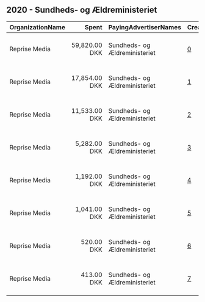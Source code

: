 ## 2020 - Sundheds- og Ældreministeriet 
|OrganizationName|Spent|PayingAdvertiserNames|CreativeUrls|Impressions|Genders|AgeBrackets|CountryCodes|BillingAddresses|CandidateBallotInformation|
|:---|---:|:---|:---|---:|:---|:---|:---|:---|:---|
|Reprise Media|59,820.00 DKK|Sundheds- og Ældreministeriet|[0](https://www.snap.com/political-ads/asset/5218e6cae5abce2e5c6dfa15912780ae00d546ba3a6b8becc73fc00c9dab9d0f?mediaType=jpg)|5,125,781||16-24|denmark|"Skt. Petri Passage 52 ,København K,1165,DK"||
|Reprise Media|17,854.00 DKK|Sundheds- og Ældreministeriet|[1](https://www.snap.com/political-ads/asset/5218e6cae5abce2e5c6dfa15912780ae00d546ba3a6b8becc73fc00c9dab9d0f?mediaType=jpg)|1,246,260||16-24|denmark|"Skt. Petri Passage 52 ,København K,1165,DK"||
|Reprise Media|11,533.00 DKK|Sundheds- og Ældreministeriet|[2](https://www.snap.com/political-ads/asset/072c3b7faba0f3043af4039731e344f653eb8b786ea87b722d8ea8f9f7be4a61?mediaType=jpg)|732,653||25+|denmark|"Skt. Petri Passage 52 ,København K,1165,DK"||
|Reprise Media|5,282.00 DKK|Sundheds- og Ældreministeriet|[3](https://www.snap.com/political-ads/asset/9abe818d060faa2f13c36134ae82283c7abc5b8daa6b71a2681c2ad40aba71f9?mediaType=jpg)|265,181||25+|denmark|"Skt. Petri Passage 52 ,København K,1165,DK"||
|Reprise Media|1,192.00 DKK|Sundheds- og Ældreministeriet|[4](https://www.snap.com/political-ads/asset/da2003548762a60099c2cdbde2b5f7cf2d2435ba33efa6d54ac91c962085e3a7?mediaType=jpg)|46,180||25+|denmark|"Skt. Petri Passage 52 ,København K,1165,DK"||
|Reprise Media|1,041.00 DKK|Sundheds- og Ældreministeriet|[5](https://www.snap.com/political-ads/asset/78cb99864b14891e7622d1d12fb4f4078ae52eeff38e3a65c1c313af0ae83d13?mediaType=jpg)|60,884||25+|denmark|"Skt. Petri Passage 52 ,København K,1165,DK"||
|Reprise Media|520.00 DKK|Sundheds- og Ældreministeriet|[6](https://www.snap.com/political-ads/asset/5218e6cae5abce2e5c6dfa15912780ae00d546ba3a6b8becc73fc00c9dab9d0f?mediaType=jpg)|21,617||25+|denmark|"Skt. Petri Passage 52 ,København K,1165,DK"||
|Reprise Media|413.00 DKK|Sundheds- og Ældreministeriet|[7](https://www.snap.com/political-ads/asset/5218e6cae5abce2e5c6dfa15912780ae00d546ba3a6b8becc73fc00c9dab9d0f?mediaType=jpg)|25,372||25+|denmark|"Skt. Petri Passage 52 ,København K,1165,DK"||

